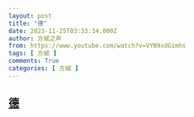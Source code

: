 ```yaml
---
layout: post
title: "德"
date: 2023-11-25T03:33:14.000Z
author: 方斌之声
from: https://www.youtube.com/watch?v=VYN9xdGimhs
tags: [ 方斌 ]
comments: True
categories: [ 方斌 ]
---
```

<!--1700883194000-->
[德](https://www.youtube.com/watch?v=VYN9xdGimhs)
------

<div>

</div>
